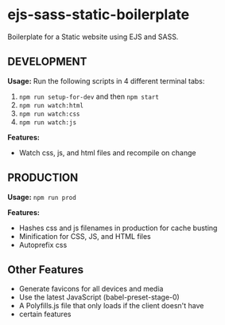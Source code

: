 # ejs-sass-static-boilerplate
Boilerplate for a Static website using EJS and SASS.

## DEVELOPMENT
**Usage:** Run the following scripts in 4 different terminal tabs:
1. ```npm run setup-for-dev``` and then ```npm start```
2. ```npm run watch:html```
3. ```npm run watch:css```
4. ```npm run watch:js```

**Features:**
- Watch css, js, and html files and recompile on change


## PRODUCTION

**Usage:** ```npm run prod```

**Features:**
- Hashes css and js filenames in production for cache busting
- Minification for CSS, JS, and HTML files
- Autoprefix css

## Other Features
- Generate favicons for all devices and media
- Use the latest JavaScript (babel-preset-stage-0)
- A Polyfills.js file that only loads if the client doesn't have
- certain features
